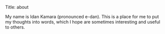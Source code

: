 Title: about

My name is Idan Kamara (pronounced e-dan). This is a place for me to put my thoughts into words, which I hope are sometimes interesting and useful to others.
